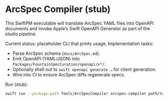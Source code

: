 # ArcSpec Compiler (stub)

This SwiftPM executable will translate ArcSpec YAML files into OpenAPI documents
and invoke Apple’s Swift OpenAPI Generator as part of the studio pipeline.

Current status: placeholder CLI that prints usage. Implementation tasks:

- Parse ArcSpec schema (`docs/ArcSpec.md`).
- Emit OpenAPI (YAML/JSON) into `Packages/FountainSpecCuration/openapi/v*/`.
- Optionally shell out to `swift openapi generate …` for client generation.
- Wire into CI to ensure ArcSpec diffs regenerate specs.

Run (stub):

```bash
swift run --package-path Tools/ArcSpecCompiler arcspec-compiler path/to/spec.arc.yml
```
